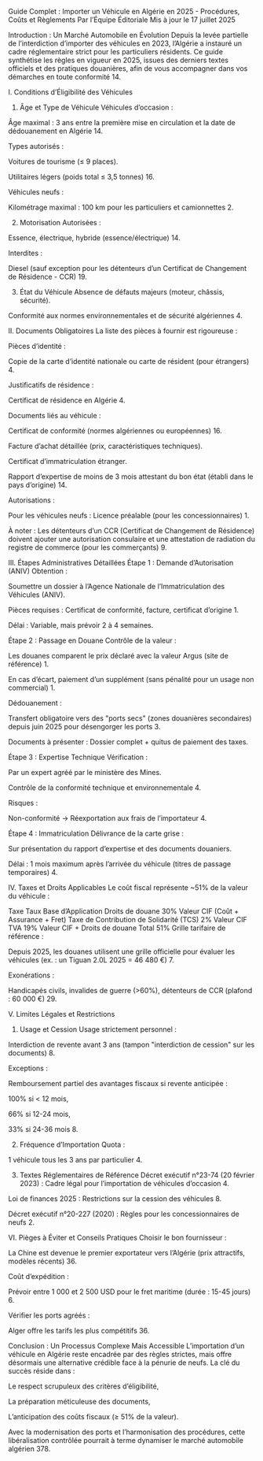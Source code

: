 Guide Complet : Importer un Véhicule en Algérie en 2025 - Procédures, Coûts et Règlements
Par l’Équipe Éditoriale
Mis à jour le 17 juillet 2025

Introduction : Un Marché Automobile en Évolution
Depuis la levée partielle de l’interdiction d’importer des véhicules en 2023, l’Algérie a instauré un cadre réglementaire strict pour les particuliers résidents. Ce guide synthétise les règles en vigueur en 2025, issues des derniers textes officiels et des pratiques douanières, afin de vous accompagner dans vos démarches en toute conformité 14.

I. Conditions d’Éligibilité des Véhicules
1. Âge et Type de Véhicule
Véhicules d’occasion :

Âge maximal : 3 ans entre la première mise en circulation et la date de dédouanement en Algérie 14.

Types autorisés :

Voitures de tourisme (≤ 9 places).

Utilitaires légers (poids total ≤ 3,5 tonnes) 16.

Véhicules neufs :

Kilométrage maximal : 100 km pour les particuliers et camionnettes 2.

2. Motorisation
Autorisées :

Essence, électrique, hybride (essence/électrique) 14.

Interdites :

Diesel (sauf exception pour les détenteurs d’un Certificat de Changement de Résidence - CCR) 19.

3. État du Véhicule
Absence de défauts majeurs (moteur, châssis, sécurité).

Conformité aux normes environnementales et de sécurité algériennes 4.

II. Documents Obligatoires
La liste des pièces à fournir est rigoureuse :

Pièces d’identité :

Copie de la carte d’identité nationale ou carte de résident (pour étrangers) 4.

Justificatifs de résidence :

Certificat de résidence en Algérie 4.

Documents liés au véhicule :

Certificat de conformité (normes algériennes ou européennes) 16.

Facture d’achat détaillée (prix, caractéristiques techniques).

Certificat d’immatriculation étranger.

Rapport d’expertise de moins de 3 mois attestant du bon état (établi dans le pays d’origine) 14.

Autorisations :

Pour les véhicules neufs : Licence préalable (pour les concessionnaires) 1.

À noter : Les détenteurs d’un CCR (Certificat de Changement de Résidence) doivent ajouter une autorisation consulaire et une attestation de radiation du registre de commerce (pour les commerçants) 9.

III. Étapes Administratives Détaillées
Étape 1 : Demande d’Autorisation (ANIV)
Obtention :

Soumettre un dossier à l’Agence Nationale de l’Immatriculation des Véhicules (ANIV).

Pièces requises : Certificat de conformité, facture, certificat d’origine 1.

Délai : Variable, mais prévoir 2 à 4 semaines.

Étape 2 : Passage en Douane
Contrôle de la valeur :

Les douanes comparent le prix déclaré avec la valeur Argus (site de référence) 1.

En cas d’écart, paiement d’un supplément (sans pénalité pour un usage non commercial) 1.

Dédouanement :

Transfert obligatoire vers des "ports secs" (zones douanières secondaires) depuis juin 2025 pour désengorger les ports 3.

Documents à présenter : Dossier complet + quitus de paiement des taxes.

Étape 3 : Expertise Technique
Vérification :

Par un expert agréé par le ministère des Mines.

Contrôle de la conformité technique et environnementale 4.

Risques :

Non-conformité → Réexportation aux frais de l’importateur 4.

Étape 4 : Immatriculation
Délivrance de la carte grise :

Sur présentation du rapport d’expertise et des documents douaniers.

Délai : 1 mois maximum après l’arrivée du véhicule (titres de passage temporaires) 4.

IV. Taxes et Droits Applicables
Le coût fiscal représente ~51% de la valeur du véhicule :

Taxe	Taux	Base d’Application
Droits de douane	30%	Valeur CIF (Coût + Assurance + Fret)
Taxe de Contribution de Solidarité (TCS)	2%	Valeur CIF
TVA	19%	Valeur CIF + Droits de douane
Total	51%	
Grille tarifaire de référence :

Depuis 2025, les douanes utilisent une grille officielle pour évaluer les véhicules (ex. : un Tiguan 2.0L 2025 = 46 480 €) 7.

Exonérations :

Handicapés civils, invalides de guerre (>60%), détenteurs de CCR (plafond : 60 000 €) 29.

V. Limites Légales et Restrictions
1. Usage et Cession
Usage strictement personnel :

Interdiction de revente avant 3 ans (tampon "interdiction de cession" sur les documents) 8.

Exceptions :

Remboursement partiel des avantages fiscaux si revente anticipée :

100% si < 12 mois,

66% si 12-24 mois,

33% si 24-36 mois 8.

2. Fréquence d’Importation
Quota :

1 véhicule tous les 3 ans par particulier 4.

3. Textes Réglementaires de Référence
Décret exécutif n°23-74 (20 février 2023) : Cadre légal pour l’importation de véhicules d’occasion 4.

Loi de finances 2025 : Restrictions sur la cession des véhicules 8.

Décret exécutif n°20-227 (2020) : Règles pour les concessionnaires de neufs 2.

VI. Pièges à Éviter et Conseils Pratiques
Choisir le bon fournisseur :

La Chine est devenue le premier exportateur vers l’Algérie (prix attractifs, modèles récents) 36.

Coût d’expédition :

Prévoir entre 1 000 et 2 500 USD pour le fret maritime (durée : 15-45 jours) 6.

Vérifier les ports agréés :

Alger offre les tarifs les plus compétitifs 36.

Conclusion : Un Processus Complexe Mais Accessible
L’importation d’un véhicule en Algérie reste encadrée par des règles strictes, mais offre désormais une alternative crédible face à la pénurie de neufs. La clé du succès réside dans :

Le respect scrupuleux des critères d’éligibilité,

La préparation méticuleuse des documents,

L’anticipation des coûts fiscaux (≥ 51% de la valeur).

Avec la modernisation des ports et l’harmonisation des procédures, cette libéralisation contrôlée pourrait à terme dynamiser le marché automobile algérien 378.